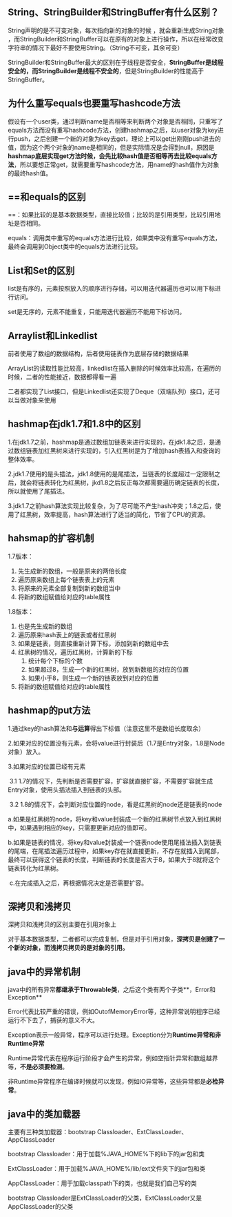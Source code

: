 ## String、StringBuilder和StringBuffer有什么区别？

String声明的是不可变对象，每次指向新的对象的时候 ，就会重新生成String对象 ，而StringBuilder和StringBuffer可以在原有的对象上进行操作，所以在经常改变字符串的情况下最好不要使用String。（String不可变，其余可变）

StringBuilder和StringBuffer最大的区别在于线程是否安全，**StringBuffer是线程安全的，而StringBuilder是线程不安全的**，但是StringBuilder的性能高于StringBuffer。

## 为什么重写equals也要重写hashcode方法

假设有一个user类，通过判断name是否相等来判断两个对象是否相同，只重写了equals方法而没有重写hashcode方法，创建hashmap之后，以user对象为key进行push，之后创建一个新的对象为key去get，理论上可以get出刚刚push进去的值，因为这个两个对象的name是相同的，但是实际情况是会得到null，原因是**hashmap底层实现get方法时候，会先比较hash值是否相等再去比较equals方法**，所以要想正常get，就需要重写hashcode方法，用name的hash值作为对象的最终hash值。

## ==和equals的区别

==：如果比较的是基本数据类型，直接比较值；比较的是引用类型，比较引用地址是否相同。

equals：调用类中重写的equals方法进行比较，如果类中没有重写equals方法，最终会调用到Object类中的equals方法进行比较。

## List和Set的区别

list是有序的，元素按照放入的顺序进行存储，可以用迭代器遍历也可以用下标进行访问。

set是无序的，元素不能重复，只能用迭代器遍历不能用下标访问。

## Arraylist和Linkedlist

前者使用了数组的数据结构，后者使用链表作为底层存储的数据结果

ArrayList的读取性能比较高，linkedlist在插入删除的时候效率比较高，在遍历的时候，二者的性能接近，数据都得看一遍

二者都实现了List接口，但是Linkedlist还实现了Deque（双端队列）接口，还可以当做对象来使用

## hashmap在jdk1.7和1.8中的区别

1.在jdk1.7之前，hashmap是通过数组加链表来进行实现的，在jdk1.8之后，是通过数组链表加红黑树来进行实现的，引入红黑树是为了增加hash表插入和查询的整体效率。

2.jdk1.7使用的是头插法，jdk1.8使用的是尾插法，当链表的长度超过一定限制之后，就会将链表转化为红黑树，jkd1.8之后反正每次都需要遍历确定链表的长度，所以就使用了尾插法。

3.jdk1.7之前hash算法实现比较复杂，为了尽可能不产生hash冲突；1.8之后，使用了红黑树，效率提高，hash算法进行了适当的简化，节省了CPU的资源。

## hahsmap的扩容机制

1.7版本：

1. 先生成新的数组，一般是原来的两倍长度
2. 遍历原来数组上每个链表表上的元素
3. 将原来的元素全部复制到新的数组当中
4. 将新的数组赋值给对应的table属性

1.8版本：

1. 也是先生成新的数组
2. 遍历原来hash表上的链表或者红黑树
3. 如果是链表，则直接重新计算下标，添加到新的数组中去
4. 红黑树的情况，遍历红黑树，计算新的下标
   1. 统计每个下标的个数
   2. 如果超过8，生成一个新的红黑树，放到新数组的对应的位置
   3. 如果小于8，则生成一个新的链表放到对应的位置
5. 将新的数组赋值给对应的table属性

## hashmap的put方法

1.通过key的hash算法和**与运算**得出下标值（注意这里不是数组长度取余）

2.如果对应的位置没有元素，会将value进行封装后（1.7是Entry对象，1.8是Node对象）放入。

3.如果对应的位置已经有元素

​	3.1 1.7的情况下，先判断是否需要扩容，扩容就直接扩容，不需要扩容就生成Entry对象，使用头插法插入到链表的头部。

​	3.2 1.8的情况下，会判断对应位置的node，看是红黑树的node还是链表的node

​				a.如果是红黑树的node，将key和value封装成一个新的红黑树节点放入到红黑树中，如果遇到相应的key，只需要更新对应的值即可。

​				b.如果是链表的情况，将key和value封装成一个链表node使用尾插法插入到链表的尾端，在尾插法遍历过程中，如果key存在就直接更新，不存在就插入到尾部，最终可以获得这个链表的长度，判断链表的长度是否大于8，如果大于8就将这个链表转化为红黑树。

​				c.在完成插入之后，再根据情况决定是否需要扩容。

## 深拷贝和浅拷贝

深拷贝和浅拷贝的区别主要在引用对象上

对于基本数据类型，二者都可以完成复制，但是对于引用对象，**深拷贝是创建了一个新的对象，而浅拷贝拷贝的是对象的引用。**

## java中的异常机制

java中的所有异常**都继承于Throwable类**，之后这个类有两个子类**，Error和Exception**

Error代表比较严重的错误，例如OutofMemoryError等，这种异常说明程序已经运行不下去了，捕获的意义不大。

Exception表示一般异常，程序可以进行处理。Exception分为**Runtime异常和非Runtime异常**

Runtime异常代表在程序运行阶段才会产生的异常，例如空指针异常和数组越界等，**不是必须要检测**。

非Runtime异常程序在编译时候就可以发现，例如IO异常等，这些异常都是**必检异常**。

## java中的类加载器

主要有三种类加载器：bootstrap Classloader、ExtClassLoader、AppClassLoader

bootstrap Classloader：用于加载%JAVA_HOME%下的lib下的jar包和类

ExtClassLoader：用于加载%JAVA_HOME%/lib/ext文件夹下的jar包和类

AppClassLoader：用于加载classpath下的类，也就是我们自己写的类

bootstrap Classloader是ExtClassLoader的父类，ExtClassLoader又是AppClassLoader的父类